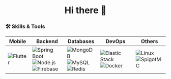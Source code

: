 <h1 align="center">Hi there 👋</h1>

### 🛠️ Skills & Tools
| Mobile | Backend | Databases | DevOps | Others |
|--------|---------|-----------|--------|--------|
| ![Flutter](https://img.shields.io/badge/-Flutter-02569B?style=flat&logo=flutter&logoColor=white) | ![Spring Boot](https://img.shields.io/badge/-Spring%20Boot-6DB33F?style=flat&logo=spring-boot&logoColor=white) <br> ![Node.js](https://img.shields.io/badge/-Node.js-339933?style=flat&logo=nodedotjs&logoColor=white) <br> ![Firebase](https://img.shields.io/badge/-Firebase-FFCA28?style=flat&logo=firebase&logoColor=white) | ![MongoDB](https://img.shields.io/badge/-MongoDB-47A248?style=flat&logo=mongodb&logoColor=white) <br> ![MySQL](https://img.shields.io/badge/-MySQL-4479A1?style=flat&logo=mysql&logoColor=white) <br> ![Redis](https://img.shields.io/badge/-Redis-DC382D?style=flat&logo=redis&logoColor=white) | ![Elastic Stack](https://img.shields.io/badge/-Elastic%20Stack-005571?style=flat&logo=elastic&logoColor=white) <br> ![Docker](https://img.shields.io/badge/-Docker-2496ED?style=flat&logo=docker&logoColor=white) | ![Linux](https://img.shields.io/badge/-Linux-FCC624?style=flat&logo=linux&logoColor=black) <br> ![SpigotMC](https://img.shields.io/badge/-SpigotMC-FFA500?style=flat&logo=java&logoColor=white) |
